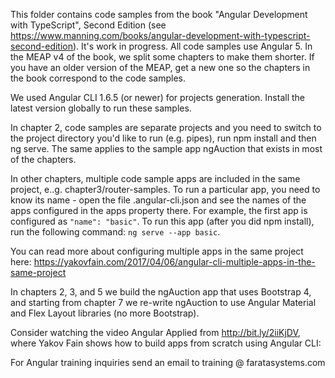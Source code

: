 This folder contains code samples from the book "Angular Development with TypeScript", Second Edition (see https://www.manning.com/books/angular-development-with-typescript-second-edition). It's work in progress. All code samples use Angular 5. In the MEAP v4 of the book, we split some chapters to make them shorter. If you have an older version of the MEAP, get a new one so the chapters in the book correspond to the code samples.

We used Angular CLI 1.6.5 (or newer) for projects generation. Install the latest version globally to run these samples.

In chapter 2, code samples are separate projects and you need to switch to the project directory you'd like to run (e.g. pipes), run npm install and then ng serve. The same applies to the sample app ngAuction that exists in most of the chapters.

In other chapters, multiple code sample apps are included in the same project, e..g. chapter3/router-samples. To run a particular app, you need to know its name - open the file .angular-cli.json and see the names of the apps configured in the apps property there. For example, the first app is configured as ```"name": "basic"```. To run this app (after you did npm install), run the following command: ```ng serve --app basic```.

You can read more about configuring multiple apps in the same project here: https://yakovfain.com/2017/04/06/angular-cli-multiple-apps-in-the-same-project

In chapters 2, 3, and 5 we build the ngAuction app that uses Bootstrap 4, and starting from chapter 7 we re-write ngAuction to use Angular Material and Flex Layout libraries (no more Bootstrap).

Consider watching the video Angular Applied from http://bit.ly/2iiKjDV, where Yakov Fain shows how to build apps from scratch using Angular CLI: 

For Angular training inquiries send an email to training @ faratasystems.com

